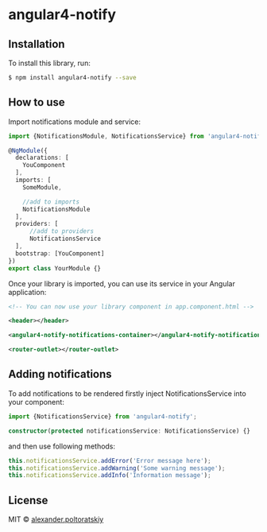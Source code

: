 # angular4-notify

## Installation

To install this library, run:

```bash
$ npm install angular4-notify --save
```

## How to use

Import notifications module and service:

```typescript
import {NotificationsModule, NotificationsService} from 'angular4-notify';

@NgModule({
  declarations: [
    YouComponent
  ],
  imports: [
    SomeModule,

    //add to imports
    NotificationsModule
  ],
  providers: [
      //add to providers
      NotificationsService
  ],
  bootstrap: [YouComponent]
})
export class YourModule {}
```

Once your library is imported, you can use its service in your Angular application:

```xml
<!-- You can now use your library component in app.component.html -->

<header></header>

<angular4-notify-notifications-container></angular4-notify-notifications-container>

<router-outlet></router-outlet>
```

## Adding notifications

To add notifications to be rendered firstly inject NotificationsService into your component:

```typescript
import {NotificationsService} from 'angular4-notify';

constructor(protected notificationsService: NotificationsService) {}
````
and then use following methods:

```typescript
this.notificationsService.addError('Error message here');
this.notificationsService.addWarning('Some warning message');
this.notificationsService.addInfo('Information message');
````

## License

MIT © [alexander.poltoratskiy](mailto:myownsumm@gmail.com)
